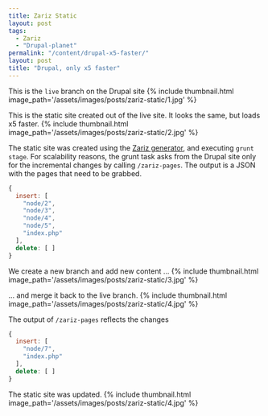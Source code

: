 ```yaml
---
title: Zariz Static
layout: post
tags:
  - Zariz
  - "Drupal-planet"
permalink: "/content/drupal-x5-faster/"
layout: post
title: "Drupal, only x5 faster"
---
```



This is the ``live`` branch on the Drupal site
{% include thumbnail.html image_path='/assets/images/posts/zariz-static/1.jpg' %}

This is the static site created out of the live site. It looks the same, but loads x5 faster.
{% include thumbnail.html image_path='/assets/images/posts/zariz-static/2.jpg' %}

<!-- more -->

The static site was created using the [Zariz generator](https://npmjs.org/package/generator-zariz), and executing ``grunt stage``.
For scalability reasons, the grunt task asks from the Drupal site only for the incremental changes by calling ``/zariz-pages``. The output is a JSON with the pages that need to be grabbed.

```javascript
{
  insert: [
    "node/2",
    "node/3",
    "node/4",
    "node/5",
    "index.php"
  ],
  delete: [ ]
}
```

We create a new branch and add new content ...
{% include thumbnail.html image_path='/assets/images/posts/zariz-static/3.jpg' %}

... and merge it back to the live branch.
{% include thumbnail.html image_path='/assets/images/posts/zariz-static/4.jpg' %}

The output of ``/zariz-pages`` reflects the changes

```javascript
{
  insert: [
    "node/7",
    "index.php"
  ],
  delete: [ ]
}
```

The static site was updated.
{% include thumbnail.html image_path='/assets/images/posts/zariz-static/4.jpg' %}

